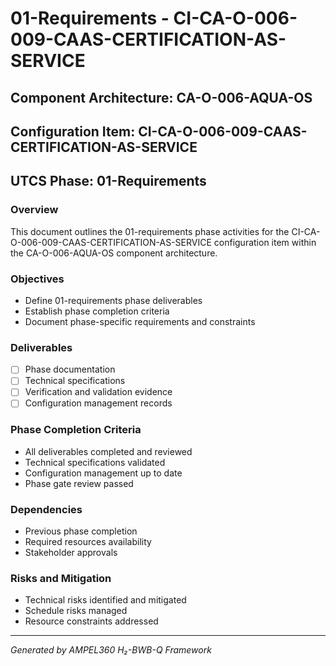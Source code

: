# 01-Requirements - CI-CA-O-006-009-CAAS-CERTIFICATION-AS-SERVICE

## Component Architecture: CA-O-006-AQUA-OS
## Configuration Item: CI-CA-O-006-009-CAAS-CERTIFICATION-AS-SERVICE
## UTCS Phase: 01-Requirements

### Overview
This document outlines the 01-requirements phase activities for the CI-CA-O-006-009-CAAS-CERTIFICATION-AS-SERVICE configuration item within the CA-O-006-AQUA-OS component architecture.

### Objectives
- Define 01-requirements phase deliverables
- Establish phase completion criteria
- Document phase-specific requirements and constraints

### Deliverables
- [ ] Phase documentation
- [ ] Technical specifications
- [ ] Verification and validation evidence
- [ ] Configuration management records

### Phase Completion Criteria
- All deliverables completed and reviewed
- Technical specifications validated
- Configuration management up to date
- Phase gate review passed

### Dependencies
- Previous phase completion
- Required resources availability
- Stakeholder approvals

### Risks and Mitigation
- Technical risks identified and mitigated
- Schedule risks managed
- Resource constraints addressed

---
*Generated by AMPEL360 H₂-BWB-Q Framework*
